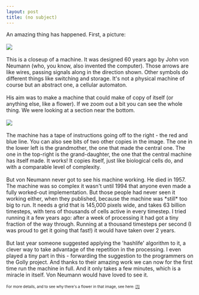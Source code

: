 ```yaml
---
layout: post
title: (no subject)
---
```


<div class="entry-item s2-entrytext">An amazing thing has happened. First, a picture:<br/><br/><a href="http://picasaweb.google.com/tim.hutton/Storage/photo#5232984157526754018" rel="nofollow"><img src="http://lh6.ggpht.com/tim.hutton/SJ9LXaChAuI/AAAAAAAABiI/n08NvAzdlvA/s800/Pesavento_replicator_closeup.png"/></a><br/><br/>This is a closeup of a machine. It was designed 60 years ago by John von Neumann (who, you know, also invented the computer). Those arrows are like wires, passing signals along in the direction shown. Other symbols do different things like switching and storage. It's not a physical machine of course but an abstract one, a cellular automaton.<br/><br/>His aim was to make a machine that could make of copy of itself (or anything else, like a flower). If we zoom out a bit you can see the whole thing. We were looking at a section near the bottom.<br/><br/><a href="http://picasaweb.google.com/tim.hutton/Storage/photo#5232981915519483666" rel="nofollow"><img src="http://lh3.ggpht.com/tim.hutton/SJ9JU56U_xI/AAAAAAAABiA/wzRF8MJTOwc/s400/Pesavento_replicator_plus_flower.png"/></a><br/><br/>The machine has a tape of instructions going off to the right - the red and blue line. You can also see bits of two other copies in the image. The one in the lower left is the grandmother, the one that made the central one. The one in the top-right is the grand-daughter, the one that the central machine has itself made. It works! It copies itself, just like biological cells do, and with a comparable level of complexity.<br/><br/>But von Neumann never got to see his machine working. He died in 1957. The machine was so complex it wasn't until 1994 that anyone even made a fully worked-out implementation. But those people had never seen it working either, when they published, because the machine was *still* too big to run. It needs a grid that is 145,000 pixels wide, and takes 63 billion timesteps, with tens of thousands of cells active in every timestep. I tried running it a few years ago: after a week of processing it had got a tiny fraction of the way through. Running at a thousand timesteps per second (I was proud to get it going that fast!) it would have taken over 2 years.<br/><br/>But last year someone suggested applying the 'hashlife' algorithm to it, a clever way to take advantage of the repetition in the processing. I even played a tiny part in this - forwarding the suggestion to the programmers on the Golly project. And thanks to their amazing work we can now for the first time run the machine in full. And it only takes a few minutes, which is a miracle in itself. Von Neumann would have loved to see it. <br/><br/><font size="-2">For more details, and to see why there's a flower in that image, see here: <a href="http://www.sq3.org.uk/wiki.pl?Von_Neumann%27s_Self-Reproducing_Universal_Constructor" rel="nofollow">[1]</a></font></div>